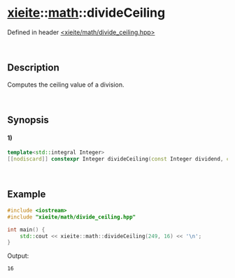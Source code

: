 # [xieite](../../xieite.md)\:\:[math](../../math.md)\:\:divideCeiling
Defined in header [<xieite/math/divide_ceiling.hpp>](../../../include/xieite/math/divide_ceiling.hpp)

&nbsp;

## Description
Computes the ceiling value of a division.

&nbsp;

## Synopsis
#### 1)
```cpp
template<std::integral Integer>
[[nodiscard]] constexpr Integer divideCeiling(const Integer dividend, const Integer divisor) noexcept;
```

&nbsp;

## Example
```cpp
#include <iostream>
#include "xieite/math/divide_ceiling.hpp"

int main() {
    std::cout << xieite::math::divideCeiling(249, 16) << '\n';
}
```
Output:
```
16
```
